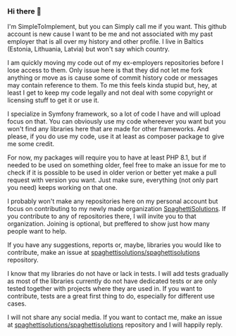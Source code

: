 ### Hi there 👋

<!--
**simpletoimplement/simpletoimplement** is a ✨ _special_ ✨ repository because its `README.md` (this file) appears on your GitHub profile.

Here are some ideas to get you started:

- 🔭 I’m currently working on ...
- 🌱 I’m currently learning ...
- 👯 I’m looking to collaborate on ...
- 🤔 I’m looking for help with ...
- 💬 Ask me about ...
- 📫 How to reach me: ...
- 😄 Pronouns: ...
- ⚡ Fun fact: ...
-->

I'm SimpleToImplement, but you can Simply call me if you want. This github account is new cause I want to be me and not associated with my past employer that is all over my history and other profile. I live in Baltics (Estonia, Lithuania, Latvia) but won't say which country.

I am quickly moving my code out of my ex-employers repositories before I lose access to them. Only issue here is that they did not let me fork anything or move as is cause some of commit history code or messages may contain reference to them. To me this feels kinda stupid but, hey, at least I get to keep my code legally and not deal with some copyright or licensing stuff to get it or use it.  

I specialize in Symfony framework, so a lot of code I have and will upload focus on that. You can obviously use my code whereever you want but you won't find any libraries here that are made for other frameworks. And please, if you do use my code, use it at least as composer package to give me some credit.  

For now, my packages will require you to have at least PHP 8.1, but if needed to be used on something older, feel free to make an issue for me to check if it is possible to be used in older verion or better yet make a pull request with version you want. Just make sure, everything (not only part you need) keeps working on that one.  

I probably won't make any repositories here on my personal account but focus on contributing to my newly made organization [SpaghettiSolutions](https://github.com/spaghettisolutions). If you contribute to any of repositories there, I will invite you to that organization. Joining is optional, but preffered to show just how many people want to help. 

If you have any suggestions, reports or, maybe, libraries you would like to contribute, make an issue at [spaghettisolutions/spaghettisolutions](https://github.com/spaghettisolutions/spaghettisolutions) repository.  

I know that my libraries do not have or lack in tests. I will add tests gradually as most of the libraries currently do not have dedicated tests or are only tested together with projects where they are used in. If you want to contribute, tests are a great first thing to do, especially for different use cases.  

I will not share any social media. If you want to contact me, make an issue at [spaghettisolutions/spaghettisolutions](https://github.com/spaghettisolutions/spaghettisolutions) repository and I will happily reply.
